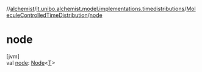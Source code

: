 //[alchemist](../../../index.md)/[it.unibo.alchemist.model.implementations.timedistributions](../index.md)/[MoleculeControlledTimeDistribution](index.md)/[node](node.md)

# node

[jvm]\
val [node](node.md): [Node](../../it.unibo.alchemist.model.interfaces/-node/index.md)<[T](index.md)>
